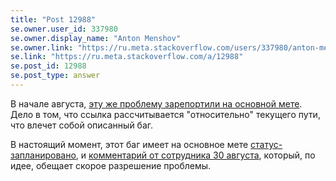 ```yaml
---
title: "Post 12988"
se.owner.user_id: 337980
se.owner.display_name: "Anton Menshov"
se.owner.link: "https://ru.meta.stackoverflow.com/users/337980/anton-menshov"
se.link: "https://ru.meta.stackoverflow.com/a/12988"
se.post_id: 12988
se.post_type: answer
---
```

<p>В начале августа, <a href="https://meta.stackexchange.com/q/391952/383809">эту же проблему зарепортили на основной мете</a>. Дело в том, что ссылка рассчитывается &quot;относительно&quot; текущего пути, что влечет собой описанный баг.</p>
<p>В настоящий момент, этот баг имеет на основное мете <a href="/questions/tagged/%d1%81%d1%82%d0%b0%d1%82%d1%83%d1%81-%d0%b7%d0%b0%d0%bf%d0%bb%d0%b0%d0%bd%d0%b8%d1%80%d0%be%d0%b2%d0%b0%d0%bd%d0%be" class="post-tag moderator-tag" title="показать вопросы с меткой [статус-запланировано]" aria-label="показать вопросы с меткой [статус-запланировано]" rel="tag" aria-labelledby="tag-статус-запланировано-tooltip-container">статус-запланировано</a>, и <a href="https://meta.stackexchange.com/questions/391952/positive-reputation-notification-for-edit-approvals-uses-relative-url-which-cau#comment1313221_391952">комментарий от сотрудника 30 августа</a>, который, по идее, обещает скорое разрешение проблемы.</p>
